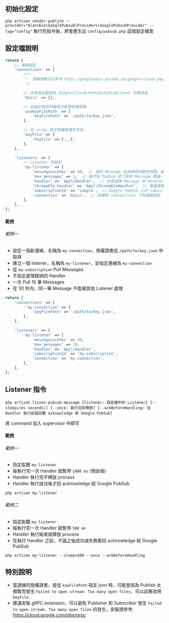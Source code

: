 ## 初始化設定
```php artisan vendor:publish --provider="AlanzEvo\GooglePubsub\Providers\GooglePubsubProvider" --tag="config"```
執行完指令後，將會產生出 `config/pubsub.php` 這個設定檔案 

## 設定檔說明
```PHP
return [
    // 連線設定
    'connections' => [
        /**
         *  詳細參數可以參考 http://googleapis.github.io/google-cloud-php/#/docs/cloud-pubsub/v1.34.1/pubsub/pubsubclient 中 __construct 的 config 說明
         */

        // 所有設定都是用 Google\Cloud\PubSub\PubSubClient 的預設值
        'basic' => [],

        // 從指定路徑的檔案中取得授權證書
        'useKeyFilePath' => [
            'keyFilePath' => '/path/to/key.json',
        ],

        // 從 array 設定授權證書的內容
        'keyFile' => [
            'keyFile' => [...],
        ],
    ],

    'listeners' => [
        // Listener 的設定
        'my-listener' => [
            'messageLockSec' => 30,  // 每則 Message 在處理時的鎖定時間，避免同時間處理到同一則 Message 用
            'max_messages' => 1,  // 每次從 PubSub 抓下來的 Message 數量
            'handler' => 'App\\Handler',  // 負責處理 Message 的 Handler，必需為實作 AlanzEvo\Abstracts\AbstractHandler 的 Class
            'throwable_handler' => 'App\\ThrowableHandler',  // 當處理者發生錯誤時，要處理錯誤的 Handler，必需為實作 AlanzEvo\Abstracts\AbstractThrowableHandler 的 Class
            'subscriptionId' => 'sample',  // Google PubSub 上的 subscription id
            'connection' => 'basic',  // 對應到 connections 下的連線設定
        ],
    ],
];
```
#### 範例
###### 範例一
- 設定一個新連線，名稱為 `my-connection`，授權證書從 `/path/to/key.json` 中取得
- 建立一個 listener，名稱為 `my-listener`，並指定連線為 `my-connection`
- 從 `my-subscription` Pull Messages
- 不指定處理錯誤的 Handler
- 一次 Pull 10 筆 Messages
- 在 30 秒內，同一筆 Message 不能被其他 Listener 處理

```PHP
return [
    'connections' => [
        '`my-connection' => [
            'keyFilePath' => '/path/to/key.json',
        ],
    ],

    'listeners' => [
        'my-listener' => [
            'messageLockSec' => 30,
            'max_messages' => 10,
            'handler' => 'App\\Handler',
            'subscriptionId' => 'my-subscription',
            'connection' => 'my-connection',
        ],
    ],
];
```

## Listener 指令
`php artisan listen-pubsub-message {listener: 設定檔中的 Listener} [--sleep=(ms seconds)] [--once: 執行完即釋放] [--ackBeforeHandling: 在 Handler 執行前就回覆 acknowledge 給 Google PubSub]`

將 command 加入 supervisor 中即可

#### 範例
###### 範例一
- 指定監聽 `my-listener`
- 每執行完一次 Handler 就暫停 `1000 ms` (預設值)
- Handler 執行完不釋放 process
- Handler 執行成功後才回 acknowledge 給 Google PubSub

`php artisan my-listener`

###### 範例二
- 指定監聽 `my-listener`
- 每執行完一次 Handler 就暫停 `500 ms`
- Handler 執行結束就釋放 process
- 在執行 Handler 之前，不論之後成功或失敗都回 acknowledge 給 Google PubSub

`php artisan my-listener --sleep=500 --once --ackBeforeHandling`

## 特別說明
- 當連線的授權證書，是從 `keyFilePath` 指定 json 時，可能會因為 Publish 太頻繁而發生 `Failed to open stream: Too many open files`，可以試著改用 `keyFile`
- 建議安裝 gRPC extension，可以避免 Publisher 和 Subscriber 發生 `Failed to open stream: Too many open files` 的發生。安裝請參考: https://cloud.google.com/php/grpc